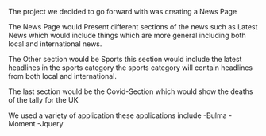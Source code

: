 The project we decided to go forward with was creating a News Page

The News Page would Present different sections of the news such as Latest News which would include things
which are more general including both local and international news.

The Other section would be Sports this section would include the latest headlines in the sports category
the sports category will contain headlines from both local and international.

The last section would be the Covid-Section which would show the deaths of the tally for the UK

We used a variety of application these applications include
-Bulma
-Moment
-Jquery

